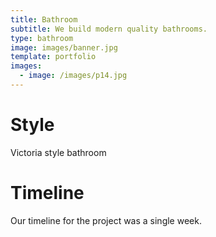 ```yaml
---
title: Bathroom
subtitle: We build modern quality bathrooms.
type: bathroom
image: images/banner.jpg
template: portfolio
images:
  - image: /images/p14.jpg
---
```

# Style

Victoria style bathroom

# Timeline

Our timeline for the project was a single week.